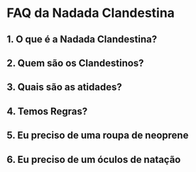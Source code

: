 # FAQ da Nadada Clandestina

## 1. O que é a Nadada Clandestina?

## 2. Quem são os Clandestinos?

## 3. Quais são as atidades?

## 4. Temos Regras?

## 5. Eu preciso de uma roupa de neoprene

## 6. Eu preciso de um óculos de natação

